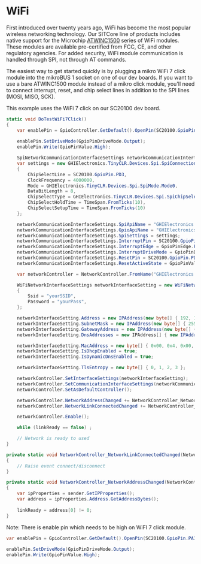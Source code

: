 # WiFi

First introduced over twenty years ago, WiFi has become the most popular wireless networking technology. Our SITCore line of products includes native support for the Microchip [ATWINC1500](https://www.microchip.com/wwwproducts/en/ATwinc1500) series of WiFi modules. These modules are available pre-certified from FCC, CE, and other regulatory agencies. For added security, WiFi module communication is handled through SPI, not through AT commands.

The easiest way to get started quickly is by plugging a mikro WiFi 7 click module into the mikroBUS 1 socket on one of our dev boards. If you want to use a bare ATWINC1500 module instead of a mikro click module, you'll need to connect interrupt, reset, and chip select lines in addition to the SPI lines (MOSI, MISO, SCK).

This example uses the WiFi 7 click on our SC20100 dev board.

```csharp
static void DoTestWiFi7Click()
{
    var enablePin = GpioController.GetDefault().OpenPin(SC20100.GpioPin.PA15);
            
    enablePin.SetDriveMode(GpioPinDriveMode.Output);
    enablePin.Write(GpioPinValue.High);

    SpiNetworkCommunicationInterfaceSettings networkCommunicationInterfaceSettings = new SpiNetworkCommunicationInterfaceSettings();
    var settings = new GHIElectronics.TinyCLR.Devices.Spi.SpiConnectionSettings()
    {
        ChipSelectLine = SC20100.GpioPin.PD3,
        ClockFrequency = 4000000,
        Mode = GHIElectronics.TinyCLR.Devices.Spi.SpiMode.Mode0,
        DataBitLength = 8,
        ChipSelectType = GHIElectronics.TinyCLR.Devices.Spi.SpiChipSelectType.Gpio,
        ChipSelectHoldTime = TimeSpan.FromTicks(10),
        ChipSelectSetupTime = TimeSpan.FromTicks(10)
    };

    networkCommunicationInterfaceSettings.SpiApiName = "GHIElectronics.TinyCLR.NativeApis.STM32H7.SpiController\\2";
    networkCommunicationInterfaceSettings.GpioApiName = "GHIElectronics.TinyCLR.NativeApis.STM32H7.GpioController\\0";
    networkCommunicationInterfaceSettings.SpiSettings = settings;
    networkCommunicationInterfaceSettings.InterruptPin = SC20100.GpioPin.PC5;
    networkCommunicationInterfaceSettings.InterruptEdge = GpioPinEdge.FallingEdge;
    networkCommunicationInterfaceSettings.InterruptDriveMode = GpioPinDriveMode.InputPullUp;
    networkCommunicationInterfaceSettings.ResetPin = SC20100.GpioPin.PD4;
    networkCommunicationInterfaceSettings.ResetActiveState = GpioPinValue.Low;

    var networkController = NetworkController.FromName("GHIElectronics.TinyCLR.NativeApis.ATWINC15xx.NetworkController");

    WiFiNetworkInterfaceSettings networkInterfaceSetting = new WiFiNetworkInterfaceSettings()
    {
        Ssid = "yourSSID",
        Password = "yourPass",
    };

    networkInterfaceSetting.Address = new IPAddress(new byte[] { 192, 168, 1, 122 });
    networkInterfaceSetting.SubnetMask = new IPAddress(new byte[] { 255, 255, 255, 0 });
    networkInterfaceSetting.GatewayAddress = new IPAddress(new byte[] { 192, 168, 1, 1 });
    networkInterfaceSetting.DnsAddresses = new IPAddress[] { new IPAddress(new byte[] { 75, 75, 75, 75 }), new IPAddress(new byte[] { 75, 75, 75, 76 }) };

    networkInterfaceSetting.MacAddress = new byte[] { 0x00, 0x4, 0x00, 0x00, 0x00, 0x00 };
    networkInterfaceSetting.IsDhcpEnabled = true;
    networkInterfaceSetting.IsDynamicDnsEnabled = true;

    networkInterfaceSetting.TlsEntropy = new byte[] { 0, 1, 2, 3 };

    networkController.SetInterfaceSettings(networkInterfaceSetting);
    networkController.SetCommunicationInterfaceSettings(networkCommunicationInterfaceSettings);
    networkController.SetAsDefaultController();

    networkController.NetworkAddressChanged += NetworkController_NetworkAddressChanged;
    networkController.NetworkLinkConnectedChanged += NetworkController_NetworkLinkConnectedChanged;

    networkController.Enable();

    while (linkReady == false) ;

    // Network is ready to used
}

private static void NetworkController_NetworkLinkConnectedChanged(NetworkController sender, NetworkLinkConnectedChangedEventArgs e)
{
    // Raise event connect/disconnect
}

private static void NetworkController_NetworkAddressChanged(NetworkController sender, NetworkAddressChangedEventArgs e)
{
    var ipProperties = sender.GetIPProperties();
    var address = ipProperties.Address.GetAddressBytes();
           
    linkReady = address[0] != 0;
}
```

Note: There is enable pin which needs to be high on WiFI 7 click module. 

```csharp
var enablePin = GpioController.GetDefault().OpenPin(SC20100.GpioPin.PA15);
            
enablePin.SetDriveMode(GpioPinDriveMode.Output);
enablePin.Write(GpioPinValue.High);
```



